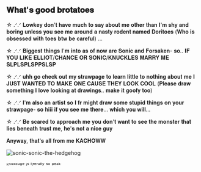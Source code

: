 ## 𝐖𝐡𝐚𝐭'𝐬 𝐠𝐨𝐨𝐝 𝐛𝐫𝐨𝐭𝐚𝐭𝐨𝐞𝐬

☆ .ᐟ.ᐟ 𝐋𝐨𝐰𝐤𝐞𝐲 𝐝𝐨𝐧'𝐭 𝐡𝐚𝐯𝐞 𝐦𝐮𝐜𝐡 𝐭𝐨 𝐬𝐚𝐲 𝐚𝐛𝐨𝐮𝐭 𝐦𝐞 𝐨𝐭𝐡𝐞𝐫 𝐭𝐡𝐚𝐧 𝐈'𝐦 𝐬𝐡𝐲 𝐚𝐧𝐝 𝐛𝐨𝐫𝐢𝐧𝐠 𝐮𝐧𝐥𝐞𝐬𝐬 𝐲𝐨𝐮 𝐬𝐞𝐞 𝐦𝐞 𝐚𝐫𝐨𝐮𝐧𝐝 𝐚 𝐧𝐚𝐬𝐭𝐲 𝐫𝐨𝐝𝐞𝐧𝐭 𝐧𝐚𝐦𝐞𝐝 𝐃𝐨𝐫𝐢𝐭𝐨𝐞𝐬 (𝐖𝐡𝐨 𝐢𝐬 𝐨𝐛𝐬𝐞𝐬𝐬𝐞𝐝 𝐰𝐢𝐭𝐡 𝐭𝐨𝐞𝐬 𝐛𝐭𝐰 𝐛𝐞 𝐜𝐚𝐫𝐞𝐟𝐮𝐥) ...


  ☆ .ᐟ.ᐟ 𝐁𝐢𝐠𝐠𝐞𝐬𝐭 𝐭𝐡𝐢𝐧𝐠𝐬 𝐈'𝐦 𝐢𝐧𝐭𝐨 𝐚𝐬 𝐨𝐟 𝐧𝐨𝐰 𝐚𝐫𝐞 𝐒𝐨𝐧𝐢𝐜 𝐚𝐧𝐝 𝐅𝐨𝐫𝐬𝐚𝐤𝐞𝐧- 𝐬𝐨.. 𝐈𝐅 𝐘𝐎𝐔 𝐋𝐈𝐊𝐄 𝐄𝐋𝐋𝐈𝐎𝐓/𝐂𝐇𝐀𝐍𝐂𝐄 𝐎𝐑 𝐒𝐎𝐍𝐈𝐂/𝐊𝐍𝐔𝐂𝐊𝐋𝐄𝐒 𝐌𝐀𝐑𝐑𝐘 𝐌𝐄 𝐒𝐋𝐏𝐋𝐒𝐏𝐋𝐒𝐏𝐏𝐒𝐋𝐒𝐏

   ☆ .ᐟ.ᐟ 𝐮𝐡𝐡 𝐠𝐨 𝐜𝐡𝐞𝐜𝐤 𝐨𝐮𝐭 𝐦𝐲 𝐬𝐭𝐫𝐚𝐰𝐩𝐚𝐠𝐞 𝐭𝐨 𝐥𝐞𝐚𝐫𝐧 𝐥𝐢𝐭𝐭𝐥𝐞 𝐭𝐨 𝐧𝐨𝐭𝐡𝐢𝐧𝐠 𝐚𝐛𝐨𝐮𝐭 𝐦𝐞 𝐈 𝐉𝐔𝐒𝐓 𝐖𝐀𝐍𝐓𝐄𝐃 𝐓𝐎 𝐌𝐀𝐊𝐄 𝐎𝐍𝐄 𝐂𝐀𝐔𝐒𝐄 𝐓𝐇𝐄𝐘 𝐋𝐎𝐎𝐊 𝐂𝐎𝐎𝐋 (𝐏𝐥𝐞𝐚𝐬𝐞 𝐝𝐫𝐚𝐰 𝐬𝐨𝐦𝐞𝐭𝐡𝐢𝐧𝐠 𝐈 𝐥𝐨𝐯𝐞 𝐥𝐨𝐨𝐤𝐢𝐧𝐠 𝐚𝐭 𝐝𝐫𝐚𝐰𝐢𝐧𝐠𝐬.. 𝐦𝐚𝐤𝐞 𝐢𝐭 𝐠𝐨𝐨𝐟𝐲 𝐭𝐨𝐨) 

  ☆ .ᐟ.ᐟ 𝐈'𝐦 𝐚𝐥𝐬𝐨 𝐚𝐧 𝐚𝐫𝐭𝐢𝐬𝐭 𝐬𝐨 𝐈 𝐟𝐫 𝐦𝐢𝐠𝐡𝐭 𝐝𝐫𝐚𝐰 𝐬𝐨𝐦𝐞 𝐬𝐭𝐮𝐩𝐢𝐝 𝐭𝐡𝐢𝐧𝐠𝐬 𝐨𝐧 𝐲𝐨𝐮𝐫 𝐬𝐭𝐫𝐚𝐰𝐩𝐚𝐠𝐞- 𝐬𝐨 𝐡𝐢𝐢𝐢 𝐢𝐟 𝐲𝐨𝐮 𝐬𝐞𝐞 𝐦𝐞 𝐭𝐡𝐞𝐫𝐞... 𝐰𝐡𝐢𝐜𝐡 𝐲𝐨𝐮 𝐰𝐢𝐥𝐥...

 ☆ .ᐟ.ᐟ 𝐁𝐞 𝐬𝐜𝐚𝐫𝐞𝐝 𝐭𝐨 𝐚𝐩𝐩𝐫𝐨𝐚𝐜𝐡 𝐦𝐞 𝐲𝐨𝐮 𝐝𝐨𝐧'𝐭 𝐰𝐚𝐧𝐭 𝐭𝐨 𝐬𝐞𝐞 𝐭𝐡𝐞 𝐦𝐨𝐧𝐬𝐭𝐞𝐫 𝐭𝐡𝐚𝐭 𝐥𝐢𝐞𝐬 𝐛𝐞𝐧𝐞𝐚𝐭𝐡 𝐭𝐫𝐮𝐬𝐭 𝐦𝐞, 𝐡𝐞'𝐬 𝐧𝐨𝐭 𝐚 𝐧𝐢𝐜𝐞 𝐠𝐮𝐲



𝐀𝐧𝐲𝐰𝐚𝐲, 𝐭𝐡𝐚𝐭'𝐬 𝐚𝐥𝐥 𝐟𝐫𝐨𝐦 𝐦𝐞 𝐊𝐀𝐂𝐇𝐎𝐖𝐖

![sonic-sonic-the-hedgehog](https://github.com/user-attachments/assets/f128d6ae-0f6c-402b-9599-2ab7c9cbe22d)


ᴷⁿᵘˣᵒᵘᵍᵉ ᶦˢ ˡᶦᵗᵉʳᵃˡˡʸ ˢᵒ ᵖᵉᵃᵏ
